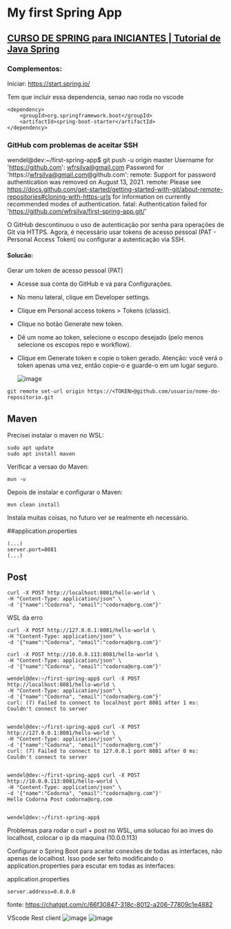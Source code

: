 # My first Spring App

## [CURSO DE SPRING para INICIANTES | Tutorial de Java Spring](https://www.youtube.com/watch?v=YY_hf0FOIcU&ab_channel=FernandaKipper%7CDev)

### Complementos:

Iniciar:
https://start.spring.io/

Tem que incluir essa dependencia, senao nao roda no vscode

```
<dependency>
    <groupId>org.springframework.boot</groupId>
    <artifactId>spring-boot-starter</artifactId>
</dependency>
```

### GitHub com problemas de aceitar SSH



wendel@dev:~/first-spring-app$ git push -u origin master
Username for 'https://github.com': wfrsilva@gmail.com
Password for 'https://wfrsilva@gmail.com@github.com':
remote: Support for password authentication was removed on August 13, 2021.
remote: Please see https://docs.github.com/get-started/getting-started-with-git/about-remote-repositories#cloning-with-https-urls for information on currently recommended modes of authentication.
fatal: Authentication failed for 'https://github.com/wfrsilva/first-spring-app.git/'

O GitHub descontinuou o uso de autenticação por senha para operações de Git via HTTPS. Agora, é necessário usar tokens de acesso pessoal (PAT - Personal Access Token) ou configurar a autenticação via SSH.


#### Solucão:

Gerar um token de acesso pessoal (PAT)
- Acesse sua conta do GitHub e vá para Configurações.
- No menu lateral, clique em Developer settings.
- Clique em Personal access tokens > Tokens (classic).
- Clique no botão Generate new token.
- Dê um nome ao token, selecione o escopo desejado (pelo menos selecione os escopos repo e workflow).
- Clique em Generate token e copie o token gerado. Atenção: você verá o token apenas uma vez, então copie-o e guarde-o em um lugar seguro.

  ![image](https://github.com/user-attachments/assets/057d630c-e422-4e04-b14f-9c0432f5c26c)


```
git remote set-url origin https://<TOKEN>@github.com/usuario/nome-do-repositorio.git
```

## Maven

Precisei instalar o maven no WSL:
```
sudo apt update
sudo apt install maven
```
Verificar a versao do Maven:
```
mvn -v
```

Depois de instalar e configurar o Maven:
```
mvn clean install
```
Instala muitas coisas, no futuro ver se realmente eh necessário.


##application.properties
```
(...)
server.port=8081
(...)
```

## Post
```
curl -X POST http://localhost:8081/hello-world \
-H "Content-Type: application/json" \
-d '{"name":"Codorna", "email":"codorna@org.com"}'
```
WSL da erro

```
curl -X POST http://127.0.0.1:8081/hello-world \
-H "Content-Type: application/json" \
-d '{"name":"Codorna", "email":"codorna@org.com"}'
```
```
curl -X POST http://10.0.0.113:8081/hello-world \
-H "Content-Type: application/json" \
-d '{"name":"Codorna", "email":"codorna@org.com"}'
```

```
wendel@dev:~/first-spring-app$ curl -X POST http://localhost:8081/hello-world \
-H "Content-Type: application/json" \
-d '{"name":"Codorna", "email":"codorna@org.com"}'
curl: (7) Failed to connect to localhost port 8081 after 1 ms: Couldn't connect to server


wendel@dev:~/first-spring-app$ curl -X POST http://127.0.0.1:8081/hello-world \
-H "Content-Type: application/json" \
-d '{"name":"Codorna", "email":"codorna@org.com"}'
curl: (7) Failed to connect to 127.0.0.1 port 8081 after 0 ms: Couldn't connect to server


wendel@dev:~/first-spring-app$ curl -X POST http://10.0.0.113:8081/hello-world \
-H "Content-Type: application/json" \
-d '{"name":"Codorna", "email":"codorna@org.com"}'
Hello Codorna Post codorna@org.com


wendel@dev:~/first-spring-app$
```




Problemas para rodar o curl + post no WSL, uma solucao foi ao inves do localhost, colocar o ip da maquina (10.0.0.113)
 
 
Configurar o Spring Boot para aceitar conexões de todas as interfaces, não apenas de localhost. Isso pode ser feito modificando o application.properties para escutar em todas as interfaces:

application.properties

```
server.address=0.0.0.0
```


fonte:
https://chatgpt.com/c/66f30847-318c-8012-a206-77809c1e4882



VScode Rest client
![image](https://github.com/user-attachments/assets/c93a639f-d3ce-4955-8218-ec5872e08ef7)
![image](https://github.com/user-attachments/assets/a055a2c6-9e78-4420-b6df-14dc649f4e10)

